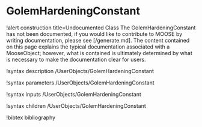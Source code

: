 <!-- MOOSE Documentation Stub: Remove this when content is added. -->

# GolemHardeningConstant

!alert construction title=Undocumented Class
The GolemHardeningConstant has not been documented, if you would like to contribute to MOOSE by
writing documentation, please see [/generate.md]. The content contained on this page explains
the typical documentation associated with a MooseObject; however, what is contained is ultimately
determined by what is necessary to make the documentation clear for users.

!syntax description /UserObjects/GolemHardeningConstant

!syntax parameters /UserObjects/GolemHardeningConstant

!syntax inputs /UserObjects/GolemHardeningConstant

!syntax children /UserObjects/GolemHardeningConstant

!bibtex bibliography
